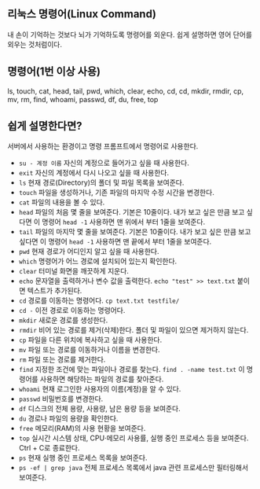 ## 리눅스 명령어(Linux Command)

내 손이 기억하는 것보다 뇌가 기억하도록 명령어를 외운다. 쉽게 설명하면 영어 단어를 외우는 것처럼이다.

## 명령어(1번 이상 사용)

ls, touch, cat, head, tail, pwd, which, clear, echo, cd, cd, mkdir, rmdir, cp, mv, rm, find, whoami, passwd, df, du, free, top

## 쉽게 설명한다면?

서버에서 사용하는 환경이고 명령 프롬프트에서 명령어로 사용한다.

- `su - 계정 이름` 자신의 계정으로 들어가고 싶을 때 사용한다.
- `exit` 자신의 계정에서 다시 나오고 싶을 때 사용한다.
- `ls` 현재 경로(Directory)의 폴더 및 파일 목록을 보여준다.
- `touch` 파일을 생성하거나, 기존 파일의 마지막 수정 시간을 변경한다.
- `cat` 파일의 내용을 볼 수 있다.
- `head` 파일의 처음 몇 줄을 보여준다. 기본은 10줄이다. 내가 보고 싶은 만큼 보고 싶다면 이 명령어 `head -1` 사용하면 맨 위에서 부터 1줄을 보여준다.
- `tail` 파일의 마지막 몇 줄을 보여준다. 기본은 10줄이다. 내가 보고 싶은 만큼 보고 싶다면 이 명령어 `head -1` 사용하면 맨 끝에서 부터 1줄을 보여준다.
- `pwd` 현재 경로가 어디인지 알고 싶을 때 사용한다.
- `which` 명령어가 어느 경로에 설치되어 있는지 확인한다.
- `clear` 터미널 화면을 깨끗하게 지운다.
- `echo` 문자열을 출력하거나 변수 값을 출력한다. `echo "test" >> text.txt` 붙이면 텍스트가 추가된다.
- `cd` 경로를 이동하는 명령어다. `cp text.txt testfile/`
- `cd -` 이전 경로로 이동하는 명령어다.
- `mkdir` 새로운 경로를 생성한다.
- `rmdir` 비어 있는 경로를 제거(삭제)한다. 폴더 및 파일이 있으면 제거하지 않는다.
- `cp` 파일을 다른 위치에 복사하고 싶을 때 사용한다.
- `mv` 파일 또는 경로를 이동하거나 이름을 변경한다.
- `rm` 파일 또는 경로를 제거한다.
- `find` 지정한 조건에 맞는 파일이나 경로를 찾는다. `find . -name test.txt` 이 명령어를 사용하면 해당하는 파일의 경로를 찾아준다.
- `whoami` 현재 로그인한 사용자의 이름(계정)을 알 수 있다.
- `passwd` 비밀번호를 변경한다.
- `df` 디스크의 전체 용량, 사용량, 남은 용량 등을 보여준다.
- `du` 경로나 파일의 용량을 확인한다.
- `free` 메모리(RAM)의 사용 현황을 보여준다.
- `top` 실시간 시스템 상태, CPU·메모리 사용률, 실행 중인 프로세스 등을 보여준다. Ctrl + C로 종료한다.
- `ps` 현재 실행 중인 프로세스 목록을 보여준다.
- `ps -ef | grep java` 전체 프로세스 목록에서 java 관련 프로세스만 필터링해서 보여준다.
